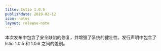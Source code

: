 ```yaml
---
title: Istio 1.0.6
publishdate: 2019-02-12
icon: notes
layout: release-note
---
```


本次发布中包含了安全缺陷的修复，并增强了系统的健壮性。发行声明中包含了 Istio 1.0.5 和 1.0.6 之间的差别。
